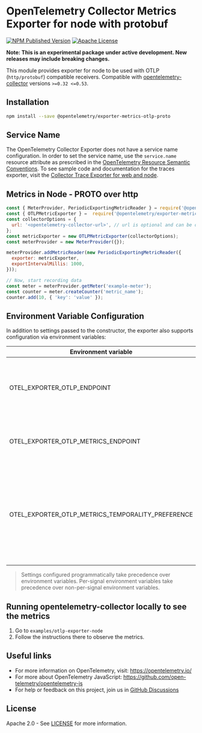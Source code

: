 # OpenTelemetry Collector Metrics Exporter for node with protobuf

[![NPM Published Version][npm-img]][npm-url]
[![Apache License][license-image]][license-image]

**Note: This is an experimental package under active development. New releases may include breaking changes.**

This module provides exporter for node to be used with OTLP (`http/protobuf`) compatible receivers.
Compatible with [opentelemetry-collector][opentelemetry-collector-url] versions `>=0.32 <=0.53`.

## Installation

```bash
npm install --save @opentelemetry/exporter-metrics-otlp-proto
```

## Service Name

The OpenTelemetry Collector Exporter does not have a service name configuration.
In order to set the service name, use the `service.name` resource attribute as prescribed in the [OpenTelemetry Resource Semantic Conventions][semconv-resource-service-name].
To see sample code and documentation for the traces exporter, visit the [Collector Trace Exporter for web and node][trace-exporter-url].

## Metrics in Node - PROTO over http

```js
const { MeterProvider, PeriodicExportingMetricReader } = require('@opentelemetry/sdk-metrics');
const { OTLPMetricExporter } =  require('@opentelemetry/exporter-metrics-otlp-proto');
const collectorOptions = {
  url: '<opentelemetry-collector-url>', // url is optional and can be omitted - default is http://localhost:4318/v1/metrics
};
const metricExporter = new OTLPMetricExporter(collectorOptions);
const meterProvider = new MeterProvider({});

meterProvider.addMetricReader(new PeriodicExportingMetricReader({
  exporter: metricExporter,
  exportIntervalMillis: 1000,
}));

// Now, start recording data
const meter = meterProvider.getMeter('example-meter');
const counter = meter.createCounter('metric_name');
counter.add(10, { 'key': 'value' });

```

## Environment Variable Configuration

In addition to settings passed to the constructor, the exporter also supports configuration via environment variables:

| Environment variable                              | Description                                                                                                                                                                                                                                                                                                                                                                                                                |
|---------------------------------------------------|----------------------------------------------------------------------------------------------------------------------------------------------------------------------------------------------------------------------------------------------------------------------------------------------------------------------------------------------------------------------------------------------------------------------------|
| OTEL_EXPORTER_OTLP_ENDPOINT                       | The endpoint to send metrics to. This will also be used for the traces exporter if `OTEL_EXPORTER_OTLP_TRACES_ENDPOINT` is not configured. By default `http://localhost:4318` will be used. `/v1/metrics` will be automatically appended to configured values.                                                                                                                                                             |
| OTEL_EXPORTER_OTLP_METRICS_ENDPOINT               | The endpoint to send metrics to. By default `https://localhost:4318/v1/metrics` will be used. `v1/metrics` will not be appended automatically and has to be added explicitly.                                                                                                                                                                                                                                              |
| OTEL_EXPORTER_OTLP_METRICS_TEMPORALITY_PREFERENCE | The exporters aggregation temporality preference. Valid values are `cumulative`, and `delta`. `cumulative` selects cumulative temporality for all instrument kinds. `delta` selects delta aggregation temporality for Counter, Asynchronous Counter and Histogram instrument kinds, and selects cumulative aggregation for UpDownCounter and Asynchronous UpDownCounter instrument kinds. By default `cumulative` is used. |

> Settings configured programmatically take precedence over environment variables. Per-signal environment variables take
> precedence over non-per-signal environment variables.

## Running opentelemetry-collector locally to see the metrics

1. Go to `examples/otlp-exporter-node`
2. Follow the instructions there to observe the metrics.

## Useful links

- For more information on OpenTelemetry, visit: <https://opentelemetry.io/>
- For more about OpenTelemetry JavaScript: <https://github.com/open-telemetry/opentelemetry-js>
- For help or feedback on this project, join us in [GitHub Discussions][discussions-url]

## License

Apache 2.0 - See [LICENSE][license-url] for more information.

[discussions-url]: https://github.com/open-telemetry/opentelemetry-js/discussions
[license-url]: https://github.com/open-telemetry/opentelemetry-js/blob/main/LICENSE
[license-image]: https://img.shields.io/badge/license-Apache_2.0-green.svg?style=flat
[npm-url]: https://www.npmjs.com/package/@opentelemetry/exporter-metrics-otlp-proto
[npm-img]: https://badge.fury.io/js/%40opentelemetry%2Fexporter-metrics-otlp-proto.svg
[opentelemetry-collector-url]: https://github.com/open-telemetry/opentelemetry-collector
[semconv-resource-service-name]: https://github.com/open-telemetry/opentelemetry-specification/blob/main/specification/resource/semantic_conventions/README.md#service
[trace-exporter-url]: https://github.com/open-telemetry/opentelemetry-js/tree/main/packages/exporter-trace-otlp-http
